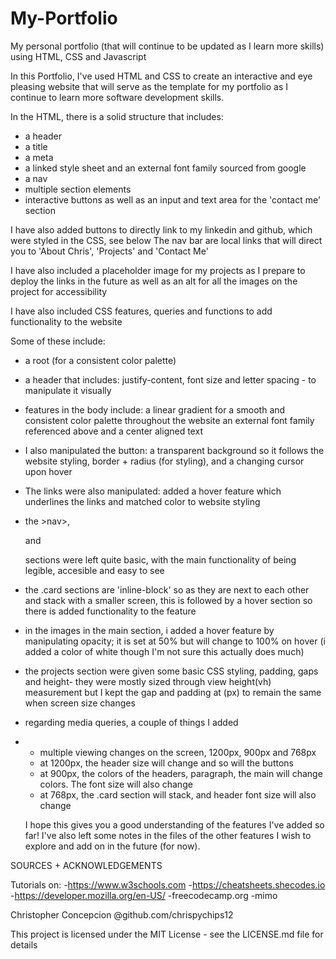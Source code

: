 # My-Portfolio
My personal portfolio (that will continue to be updated as I learn more skills) using HTML, CSS and Javascript

In this Portfolio, I've used HTML and CSS to create an interactive and eye pleasing website that will serve as the template for my portfolio as I continue to learn more software development skills.

In the HTML, there is a solid structure that includes:
- a header
- a title
- a meta
- a linked style sheet and an external font family sourced from google
- a nav
- multiple section elements
- interactive buttons as well as an input and text area for the 'contact me' section

I have also added buttons to directly link to my linkedin and github, which were styled in the CSS, see below
The nav bar are local links that will direct you to 'About Chris', 'Projects' and 'Contact Me'

I have also included a placeholder image for my projects as I prepare to deploy the links in the future as well as an alt for all the images on the project for accessibility

I have also included CSS features, queries and functions to add functionality to the website

Some of these include: 
- a root (for a consistent color palette)
- a header that includes: justify-content, font size and letter spacing - to manipulate it visually
- features in the body include: a linear gradient for a smooth and consistent color palette throughout the website an external font family referenced above and a center aligned text
- I also manipulated the button: a transparent background so it follows the website styling, border + radius (for styling), and a changing cursor upon hover
- The links were also manipulated: added a hover feature which underlines the links and matched color to website styling
- the >nav>, <p> and <main> sections were left quite basic, with the main functionality of being legible, accesible and easy to see
- the .card sections are 'inline-block' so as they are next to each other and stack with a smaller screen, this is followed by a hover section so there is added functionality to the feature
- in the images in the main section, i added a hover feature by manipulating opacity; it is set at 50% but will change to 100% on hover (i added a color of white though I'm not sure this actually does much)
- the projects section were given some basic CSS styling, padding, gaps and height- they were mostly sized through view height(vh) measurement but I kept the gap and padding at (px) to remain the same when screen size changes

- regarding media queries, a couple of things I added
- - multiple viewing changes on the screen, 1200px, 900px and 768px
  - at 1200px, the header size will change and so will the buttons
  - at 900px, the colors of the headers, paragraph, the main will change colors. The font size will also change
  - at 768px, the .card section will stack, and header font size will also change
 
  I hope this gives you a good understanding of the features I've added so far! I've also left some notes in the files of the other features I wish to explore and add on in the future (for now).

SOURCES + ACKNOWLEDGEMENTS 

Tutorials on:
-https://www.w3schools.com
-https://cheatsheets.shecodes.io
-https://developer.mozilla.org/en-US/
-freecodecamp.org
-mimo

Christopher Concepcion @github.com/chrispychips12

This project is licensed under the MIT License - see the LICENSE.md file for details
